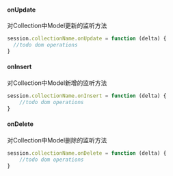 #### onUpdate
对Collection中Model更新的监听方法  
```js
session.collectionName.onUpdate = function (delta) {
  //todo dom operations
}
```

#### onInsert
对Collection中Model新增的监听方法  
```js
session.collectionName.onInsert = function (delta) {
	//todo dom operations
}
```

#### onDelete
对Collection中Model删除的监听方法  
```js
session.collectionName.onDelete = function (delta) {
	//todo dom operations
}
```



